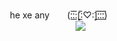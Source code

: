 <div align="center">



           he xe any  (:̲̅:̲̅:[̲̅:♡:]̲̅:̲̅:̲̅:̲̅)    
            ![](https://files.catbox.moe/u0j2ry.gif)

